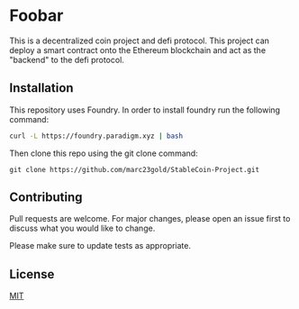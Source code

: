 # Foobar

This is a decentralized coin project and defi protocol. This project can deploy a smart contract onto the Ethereum blockchain and act as the "backend" to the defi protocol. 

## Installation

This repository uses Foundry. In order to install foundry run the following command:

```bash
curl -L https://foundry.paradigm.xyz | bash
```

Then clone this repo using the git clone command:

```git
git clone https://github.com/marc23gold/StableCoin-Project.git
```



## Contributing

Pull requests are welcome. For major changes, please open an issue first
to discuss what you would like to change.

Please make sure to update tests as appropriate.

## License

[MIT](https://choosealicense.com/licenses/mit/)
